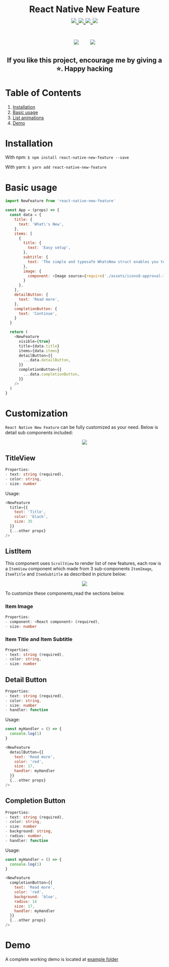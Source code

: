 <h1 align="center">
  <div>
    React Native New Feature
  </div>
  <div>
  <a href="https://www.npmjs.com/package/react-native-new-feature" target="_blank">
    <img src="https://img.shields.io/npm/dw/react-native-new-feature" />
  </a>

  <a href="https://www.npmjs.com/package/react-native-new-feature" target="_blank">
    <img src="https://img.shields.io/npm/v/react-native-new-feature" />
  </a>

  <a href="https://github.com/maitrungduc1410/react-native-new-feature" target="_blank">
    <img src="https://img.shields.io/github/license/maitrungduc1410/react-native-new-feature" />
  </a>

  <a href="https://github.com/maitrungduc1410/react-native-new-feature" target="_blank">
    <img src="https://img.shields.io/github/stars/maitrungduc1410/react-native-new-feature?style=social" />
  </a>
  
  </div>
  <br>
  <div align="center">
    <img src="./demo_android.gif" style="margin-right: 30px;" />
    <img src="./demo_ios.gif" />
  </div>
  <h2 align="center">
    If you like this project, encourage me by giving a ⭐️. Happy hacking
  </h2>
</h1>

# Table of Contents
1. [Installation](#Installation)
2. [Basic usage](#basic-usage)
3. [List animations](#list-animations)
4. [Demo](#demo)

# Installation
With npm:
`$ npm install react-native-new-feature --save`

With yarn:
`$ yarn add react-native-new-feature`
# Basic usage
```js
import NewFeature from 'react-native-new-feature'

const App = (props) => {
  const data = {
    title: {
      text: 'What\'s New',
    },
    items: [
      {
        title: {
          text: 'Easy setup',
        },
        subtitle: {
          text: 'The simple and typesafe WhatsNew struct enables you to structurize your awesome new app features',
        },
        image: {
          component: <Image source={require('./assets/icons8-approval-100.png')} style={{ width: 45, height: 45, tintColor: 'red' }}/>,
        }
      },
    ],
    detailButton: {
      text: 'Read more',
    },
    completionButton: {
      text: 'Continue',
    }
  }

  return (
    <NewFeature
      visible={true}
      title={data.title}
      items={data.items}
      detailButton={{
        ...data.detailButton,
      }}
      completionButton={{
        ...data.completionButton,
      }}
    />
  )
}
```
# Customization
`React Native New Feature` can be fully customized as your need. Below is detail sub components included:

<div align="center">
  <img src="./overview.png" />
</div>

## TitleView
```ts
Properties:
- text: string (required),
- color: string,
- size: number
```

Usage:
```js
<NewFeature
  title={{
    text: 'Title',
    color: 'black',
    size: 35
  }}
  {...other props}
/>
```

## ListItem
This component uses `ScrollView` to render list of new features, each row is a `ItemView` component which made from 3 sub-components `ItemImage`, `ItemTitle` and `ItemSubtitle` as described in picture below:

<div align="center">
  <img src="./item_view.png" />
</div>

To customize these components,read the sections below.

### Item Image
```ts
Properties:
- component: <React component> (required),
- size: number
```
### Item Title and Item Subtitle
```ts
Properties:
- text: string (required),
- color: string,
- size: number
```

## Detail Button
```ts
Properties:
- text: string (required),
- color: string,
- size: number
- handler: function
```

Usage:
```js
const myHandler = () => {
  console.log(1)
}

<NewFeature
  detailButton={{
    text: 'Read more',
    color: 'red',
    size: 17,
    handler: myHandler
  }}
  {...other props}
/>
```

## Completion Button
```ts
Properties:
- text: string (required),
- color: string,
- size: number
- background: string,
- radius: number,
- handler: function
```

Usage:
```js
const myHandler = () => {
  console.log(1)
}

<NewFeature
  completionButton={{
    text: 'Read more',
    color: 'red',
    background: 'blue',
    radius: 14
    size: 17,
    handler: myHandler
  }}
  {...other props}
/>
```

# Demo
A complete working demo is located at [example folder](./example/Home.js)